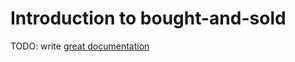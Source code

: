 # Introduction to bought-and-sold

TODO: write [great documentation](http://jacobian.org/writing/what-to-write/)
